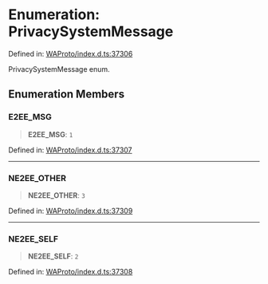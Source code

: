 # Enumeration: PrivacySystemMessage

Defined in: [WAProto/index.d.ts:37306](https://github.com/Fokusdotid/Baileys/blob/acae94a55f1d32612d8d312d52b001d93f2ac5e2/WAProto/index.d.ts#L37306)

PrivacySystemMessage enum.

## Enumeration Members

### E2EE\_MSG

> **E2EE\_MSG**: `1`

Defined in: [WAProto/index.d.ts:37307](https://github.com/Fokusdotid/Baileys/blob/acae94a55f1d32612d8d312d52b001d93f2ac5e2/WAProto/index.d.ts#L37307)

***

### NE2EE\_OTHER

> **NE2EE\_OTHER**: `3`

Defined in: [WAProto/index.d.ts:37309](https://github.com/Fokusdotid/Baileys/blob/acae94a55f1d32612d8d312d52b001d93f2ac5e2/WAProto/index.d.ts#L37309)

***

### NE2EE\_SELF

> **NE2EE\_SELF**: `2`

Defined in: [WAProto/index.d.ts:37308](https://github.com/Fokusdotid/Baileys/blob/acae94a55f1d32612d8d312d52b001d93f2ac5e2/WAProto/index.d.ts#L37308)
